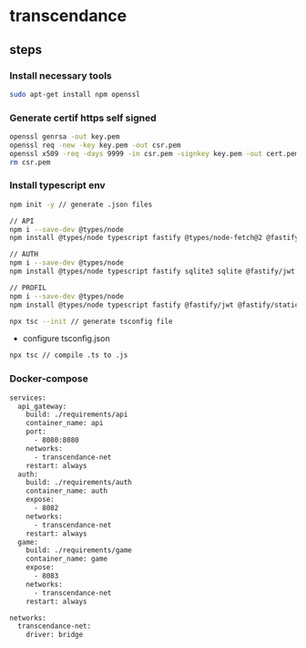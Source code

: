 # transcendance
## steps
### Install necessary tools
```bash
sudo apt-get install npm openssl
```
### Generate certif https self signed
```bash
openssl genrsa -out key.pem
openssl req -new -key key.pem -out csr.pem
openssl x509 -req -days 9999 -in csr.pem -signkey key.pem -out cert.pem
rm csr.pem
```
### Install typescript env
```bash
npm init -y // generate .json files

// API
npm i --save-dev @types/node
npm install @types/node typescript fastify @types/node-fetch@2 @fastify/jwt @fastify/static @fastify/multipart @fastify/rate-limit 

// AUTH
npm i --save-dev @types/node
npm install @types/node typescript fastify sqlite3 sqlite @fastify/jwt 

// PROFIL
npm i --save-dev @types/node
npm install @types/node typescript fastify @fastify/jwt @fastify/static @fastify/multipart 

npx tsc --init // generate tsconfig file
```
- configure tsconfig.json
```bash
npx tsc // compile .ts to .js
```
### Docker-compose
```bash
services:
  api_gateway:
    build: ./requirements/api
    container_name: api
    port:
      - 8080:8080
    networks:
      - transcendance-net
    restart: always
  auth:
    build: ./requirements/auth
    container_name: auth
    expose:
      - 8082
    networks:
      - transcendance-net
    restart: always
  game:
    build: ./requirements/game
    container_name: game
    expose:
      - 8083
    networks:
      - transcendance-net
    restart: always

networks:
  transcendance-net:
    driver: bridge
```